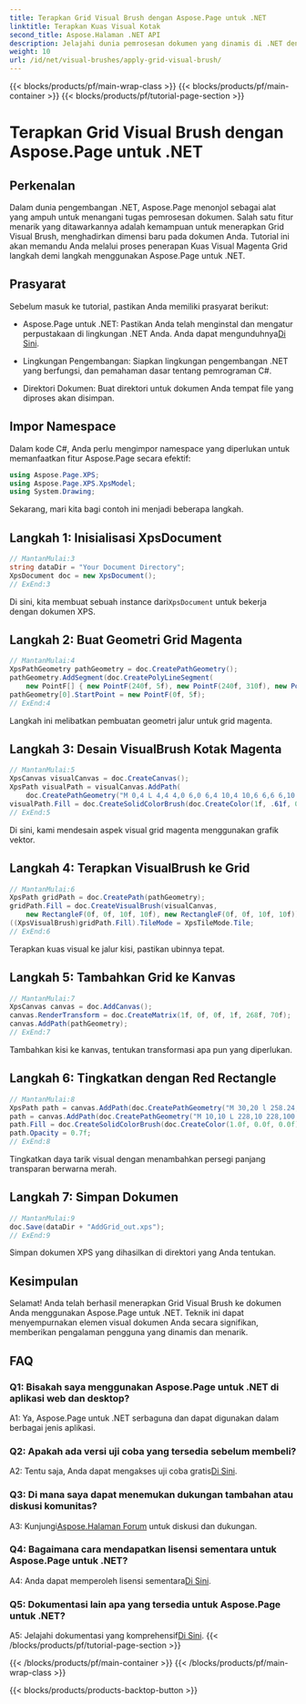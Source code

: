 ```yaml
---
title: Terapkan Grid Visual Brush dengan Aspose.Page untuk .NET
linktitle: Terapkan Kuas Visual Kotak
second_title: Aspose.Halaman .NET API
description: Jelajahi dunia pemrosesan dokumen yang dinamis di .NET dengan Aspose.Page. Pelajari cara menerapkan Grid Visual Brush untuk dokumen visual yang menakjubkan.
weight: 10
url: /id/net/visual-brushes/apply-grid-visual-brush/
---
```


{{< blocks/products/pf/main-wrap-class >}}
{{< blocks/products/pf/main-container >}}
{{< blocks/products/pf/tutorial-page-section >}}

# Terapkan Grid Visual Brush dengan Aspose.Page untuk .NET

## Perkenalan

Dalam dunia pengembangan .NET, Aspose.Page menonjol sebagai alat yang ampuh untuk menangani tugas pemrosesan dokumen. Salah satu fitur menarik yang ditawarkannya adalah kemampuan untuk menerapkan Grid Visual Brush, menghadirkan dimensi baru pada dokumen Anda. Tutorial ini akan memandu Anda melalui proses penerapan Kuas Visual Magenta Grid langkah demi langkah menggunakan Aspose.Page untuk .NET.

## Prasyarat

Sebelum masuk ke tutorial, pastikan Anda memiliki prasyarat berikut:

-  Aspose.Page untuk .NET: Pastikan Anda telah menginstal dan mengatur perpustakaan di lingkungan .NET Anda. Anda dapat mengunduhnya[Di Sini](https://releases.aspose.com/page/net/).

- Lingkungan Pengembangan: Siapkan lingkungan pengembangan .NET yang berfungsi, dan pemahaman dasar tentang pemrograman C#.

- Direktori Dokumen: Buat direktori untuk dokumen Anda tempat file yang diproses akan disimpan.

## Impor Namespace

Dalam kode C#, Anda perlu mengimpor namespace yang diperlukan untuk memanfaatkan fitur Aspose.Page secara efektif:

```csharp
using Aspose.Page.XPS;
using Aspose.Page.XPS.XpsModel;
using System.Drawing;
```

Sekarang, mari kita bagi contoh ini menjadi beberapa langkah.

## Langkah 1: Inisialisasi XpsDocument

```csharp
// MantanMulai:3
string dataDir = "Your Document Directory";
XpsDocument doc = new XpsDocument();
// ExEnd:3
```

 Di sini, kita membuat sebuah instance dari`XpsDocument` untuk bekerja dengan dokumen XPS.

## Langkah 2: Buat Geometri Grid Magenta

```csharp
// MantanMulai:4
XpsPathGeometry pathGeometry = doc.CreatePathGeometry();
pathGeometry.AddSegment(doc.CreatePolyLineSegment(
    new PointF[] { new PointF(240f, 5f), new PointF(240f, 310f), new PointF(0f, 310f) }));
pathGeometry[0].StartPoint = new PointF(0f, 5f);
// ExEnd:4
```

Langkah ini melibatkan pembuatan geometri jalur untuk grid magenta.

## Langkah 3: Desain VisualBrush Kotak Magenta

```csharp
// MantanMulai:5
XpsCanvas visualCanvas = doc.CreateCanvas();
XpsPath visualPath = visualCanvas.AddPath(
    doc.CreatePathGeometry("M 0,4 L 4,4 4,0 6,0 6,4 10,4 10,6 6,6 6,10 4,10 4,6 0,6 Z"));
visualPath.Fill = doc.CreateSolidColorBrush(doc.CreateColor(1f, .61f, 0.1f, 0.61f));
// ExEnd:5
```

Di sini, kami mendesain aspek visual grid magenta menggunakan grafik vektor.

## Langkah 4: Terapkan VisualBrush ke Grid

```csharp
// MantanMulai:6
XpsPath gridPath = doc.CreatePath(pathGeometry);
gridPath.Fill = doc.CreateVisualBrush(visualCanvas,
    new RectangleF(0f, 0f, 10f, 10f), new RectangleF(0f, 0f, 10f, 10f));
((XpsVisualBrush)gridPath.Fill).TileMode = XpsTileMode.Tile;
// ExEnd:6
```

Terapkan kuas visual ke jalur kisi, pastikan ubinnya tepat.

## Langkah 5: Tambahkan Grid ke Kanvas

```csharp
// MantanMulai:7
XpsCanvas canvas = doc.AddCanvas();
canvas.RenderTransform = doc.CreateMatrix(1f, 0f, 0f, 1f, 268f, 70f);
canvas.AddPath(pathGeometry);
// ExEnd:7
```

Tambahkan kisi ke kanvas, tentukan transformasi apa pun yang diperlukan.

## Langkah 6: Tingkatkan dengan Red Rectangle

```csharp
// MantanMulai:8
XpsPath path = canvas.AddPath(doc.CreatePathGeometry("M 30,20 l 258.24,0 0,56.64 -258.24,0 Z"));
path = canvas.AddPath(doc.CreatePathGeometry("M 10,10 L 228,10 228,100 10,100"));
path.Fill = doc.CreateSolidColorBrush(doc.CreateColor(1.0f, 0.0f, 0.0f));
path.Opacity = 0.7f;
// ExEnd:8
```

Tingkatkan daya tarik visual dengan menambahkan persegi panjang transparan berwarna merah.

## Langkah 7: Simpan Dokumen

```csharp
// MantanMulai:9
doc.Save(dataDir + "AddGrid_out.xps");
// ExEnd:9
```

Simpan dokumen XPS yang dihasilkan di direktori yang Anda tentukan.

## Kesimpulan

Selamat! Anda telah berhasil menerapkan Grid Visual Brush ke dokumen Anda menggunakan Aspose.Page untuk .NET. Teknik ini dapat menyempurnakan elemen visual dokumen Anda secara signifikan, memberikan pengalaman pengguna yang dinamis dan menarik.

## FAQ

### Q1: Bisakah saya menggunakan Aspose.Page untuk .NET di aplikasi web dan desktop?

A1: Ya, Aspose.Page untuk .NET serbaguna dan dapat digunakan dalam berbagai jenis aplikasi.

### Q2: Apakah ada versi uji coba yang tersedia sebelum membeli?

 A2: Tentu saja, Anda dapat mengakses uji coba gratis[Di Sini](https://releases.aspose.com/).

### Q3: Di mana saya dapat menemukan dukungan tambahan atau diskusi komunitas?

 A3: Kunjungi[Aspose.Halaman Forum](https://forum.aspose.com/c/page/39) untuk diskusi dan dukungan.

### Q4: Bagaimana cara mendapatkan lisensi sementara untuk Aspose.Page untuk .NET?

 A4: Anda dapat memperoleh lisensi sementara[Di Sini](https://purchase.aspose.com/temporary-license/).

### Q5: Dokumentasi lain apa yang tersedia untuk Aspose.Page untuk .NET?

 A5: Jelajahi dokumentasi yang komprehensif[Di Sini](https://reference.aspose.com/page/net/).
{{< /blocks/products/pf/tutorial-page-section >}}

{{< /blocks/products/pf/main-container >}}
{{< /blocks/products/pf/main-wrap-class >}}

{{< blocks/products/products-backtop-button >}}
